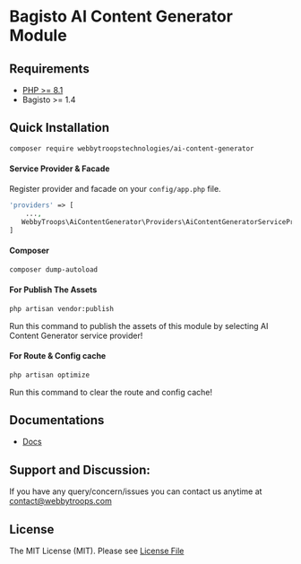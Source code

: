 # Bagisto AI Content Generator Module

## Requirements
- [PHP >= 8.1](http://php.net/)
- Bagisto >= 1.4

## Quick Installation

```bash
composer require webbytroopstechnologies/ai-content-generator
```
#### Service Provider & Facade 

Register provider and facade on your `config/app.php` file.
```php
'providers' => [
    ...,
   WebbyTroops\AiContentGenerator\Providers\AiContentGeneratorServiceProvider::class,
]

```
#### Composer

```bash
composer dump-autoload
```
#### For Publish The Assets

```bash
php artisan vendor:publish
```

Run this command to publish the assets of this
module by selecting AI Content Generator service provider!
#### For Route & Config cache

```bash
php artisan optimize
```

Run this command to clear the route and config cache!
## Documentations
- [Docs](https://store.webbytroops.com/downloadable/download/sample/sample_id/29/)

## Support and Discussion:
If you have any query/concern/issues you can contact us anytime at
contact@webbytroops.com
## License

The MIT License (MIT). Please see [License File](https://github.com/webbytroopstechnologies/ai-content-generator/blob/main/LICENSE.md)
